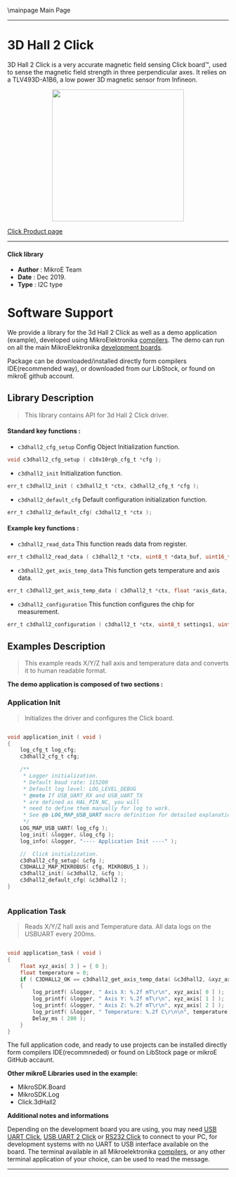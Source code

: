 \mainpage Main Page
 
---
# 3D Hall 2 Click

3D Hall 2 Click is a very accurate magnetic field sensing Click board™, used to sense the magnetic field strength in three perpendicular axes. It relies on a TLV493D-A1B6, a low power 3D magnetic sensor from Infineon. 

<p align="center">
  <img src="https://download.mikroe.com/images/click_for_ide/3dhall2_click.png" height=300px>
</p>

[Click Product page](https://www.mikroe.com/3d-hall-2-click)

---


#### Click library 

- **Author**        : MikroE Team
- **Date**          : Dec 2019.
- **Type**          : I2C type


# Software Support

We provide a library for the 3d Hall 2 Click 
as well as a demo application (example), developed using MikroElektronika 
[compilers](https://shop.mikroe.com/compilers). 
The demo can run on all the main MikroElektronika [development boards](https://shop.mikroe.com/development-boards).

Package can be downloaded/installed directly form compilers IDE(recommended way), or downloaded from our LibStock, or found on mikroE github account. 

## Library Description

> This library contains API for 3d Hall 2 Click driver.

#### Standard key functions :

- `c3dhall2_cfg_setup` Config Object Initialization function.
```c
void c3dhall2_cfg_setup ( c10x10rgb_cfg_t *cfg );
```

- `c3dhall2_init` Initialization function.
```c
err_t c3dhall2_init ( c3dhall2_t *ctx, c3dhall2_cfg_t *cfg );
```

- `c3dhall2_default_cfg` Default configuration initialization function.
```c
err_t c3dhall2_default_cfg( c3dhall2_t *ctx );
```

#### Example key functions :

- `c3dhall2_read_data` This function reads data from register.
```c
err_t c3dhall2_read_data ( c3dhall2_t *ctx, uint8_t *data_buf, uint16_t len );
```

- `c3dhall2_get_axis_temp_data` This function gets temperature and axis data.
```c
err_t c3dhall2_get_axis_temp_data ( c3dhall2_t *ctx, float *axis_data, float *temp_data );
```

- `c3dhall2_configuration` This function configures the chip for measurement.
```c
err_t c3dhall2_configuration ( c3dhall2_t *ctx, uint8_t settings1, uint8_t settings2 );
```

## Examples Description

> This example reads X/Y/Z hall axis and temperature data and converts it to human readable format.

**The demo application is composed of two sections :**

### Application Init 

> Initializes the driver and configures the Click board.

```c

void application_init ( void )
{
    log_cfg_t log_cfg;
    c3dhall2_cfg_t cfg;

    /** 
     * Logger initialization.
     * Default baud rate: 115200
     * Default log level: LOG_LEVEL_DEBUG
     * @note If USB_UART_RX and USB_UART_TX 
     * are defined as HAL_PIN_NC, you will 
     * need to define them manually for log to work. 
     * See @b LOG_MAP_USB_UART macro definition for detailed explanation.
     */
    LOG_MAP_USB_UART( log_cfg );
    log_init( &logger, &log_cfg );
    log_info( &logger, "---- Application Init ----" );

    //  Click initialization.
    c3dhall2_cfg_setup( &cfg );
    C3DHALL2_MAP_MIKROBUS( cfg, MIKROBUS_1 );
    c3dhall2_init( &c3dhall2, &cfg );
    c3dhall2_default_cfg( &c3dhall2 );
}
  
```

### Application Task

> Reads X/Y/Z hall axis and Temperature data. All data logs on the USBUART every 200ms.

```c

void application_task ( void )
{
    float xyz_axis[ 3 ] = { 0 };
    float temperature = 0;
    if ( C3DHALL2_OK == c3dhall2_get_axis_temp_data( &c3dhall2, &xyz_axis[ 0 ], &temperature ) )
    {
        log_printf( &logger, " Axis X: %.2f mT\r\n", xyz_axis[ 0 ] );
        log_printf( &logger, " Axis Y: %.2f mT\r\n", xyz_axis[ 1 ] );
        log_printf( &logger, " Axis Z: %.2f mT\r\n", xyz_axis[ 2 ] );
        log_printf( &logger, " Temperature: %.2f C\r\n\n", temperature );
        Delay_ms ( 200 );
    }
}

```

The full application code, and ready to use projects can be  installed directly form compilers IDE(recommneded) or found on LibStock page or mikroE GitHub accaunt.

**Other mikroE Libraries used in the example:** 

- MikroSDK.Board
- MikroSDK.Log
- Click.3dHall2

**Additional notes and informations**

Depending on the development board you are using, you may need 
[USB UART Click](https://shop.mikroe.com/usb-uart-click), 
[USB UART 2 Click](https://shop.mikroe.com/usb-uart-2-click) or 
[RS232 Click](https://shop.mikroe.com/rs232-click) to connect to your PC, for 
development systems with no UART to USB interface available on the board. The 
terminal available in all Mikroelektronika 
[compilers](https://shop.mikroe.com/compilers), or any other terminal application 
of your choice, can be used to read the message.



---
